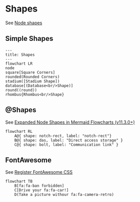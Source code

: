 # Shapes

See [Node shapes](https://mermaid.js.org/syntax/flowchart.html#node-shapes)

## Simple Shapes
``` mermaid
---
title: Shapes
---
flowchart LR
node
square[Square Corners]
rounded(Rounded Corners)
stadium([Stadium Shape])
database[(Database<br/>Shape)]
round((round))
rhombus{Rhombus<br/>Shape}
```

## @Shapes

See [Expanded Node Shapes in Mermaid Flowcharts (v11.3.0+)](https://mermaid.js.org/syntax/flowchart.html#expanded-node-shapes-in-mermaid-flowcharts-v11-3-0)

``` mermaid
flowchart RL
    A@{ shape: notch-rect, label: "notch-rect"}
    B@{ shape: das, label: "Direct access storage" }
    C@{ shape: bolt, label: "Communication link" }
```

## FontAwesome

See [Register FontAwesome CSS](https://mermaid.js.org/syntax/flowchart.html#register-fontawesome-css)

<link
  href="https://cdnjs.cloudflare.com/ajax/libs/font-awesome/6.5.1/css/all.min.css"
  rel="stylesheet"
/>

``` mermaid
flowchart TB
    B[fa:fa-ban forbidden]
    C[Drive your fa:fa-car!]
    D(Take a picture withour fa:fa-camera-retro)
```
